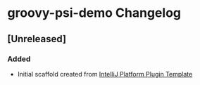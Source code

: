 <!-- Keep a Changelog guide -> https://keepachangelog.com -->

# groovy-psi-demo Changelog

## [Unreleased]
### Added
- Initial scaffold created from [IntelliJ Platform Plugin Template](https://github.com/JetBrains/intellij-platform-plugin-template)
